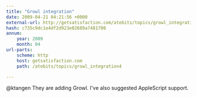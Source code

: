 ```yaml
---
title: "Growl integration"
date: 2009-04-21 04:21:56 +0000
external-url: http://getsatisfaction.com/atebits/topics/growl_integration4
hash: c735c9dc1e4df2d923e02689a7481700
annum:
    year: 2009
    month: 04
url-parts:
    scheme: http
    host: getsatisfaction.com
    path: /atebits/topics/growl_integration4

---
```


@ktangen They are adding Growl.  I've also suggested AppleScript support. 
